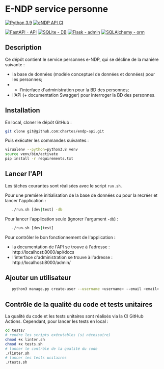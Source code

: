 # E-NDP service personne 
[![Python 3.9](https://img.shields.io/badge/python-3.9-blue.svg)](https://www.python.org/downloads/release/python-390/) [![eNDP API CI](https://github.com/chartes/endp-api/actions/workflows/CI-tests.yml/badge.svg?branch=master)](https://github.com/chartes/endp-api/actions/workflows/CI-tests.yml)

[![FastAPI - API](https://img.shields.io/static/v1?label=FastAPI&message=API&color=%232E303E&style=for-the-badge&logo=fastapi&logoColor=%23009485)](https://fastapi.tiangolo.com/)
[![SQLite - DB](https://img.shields.io/static/v1?label=SQLite&message=DB&color=%2374B8E4&style=for-the-badge&logo=sqlite&logoColor=white)](https://www.sqlite.org/index.html)
[![Flask - admin](https://img.shields.io/static/v1?label=Flask&message=admin&color=black&style=for-the-badge&logo=flask&logoColor=white)](https://flask-admin.readthedocs.io/en/latest/#)
[![SQLAlchemy -  orm](https://img.shields.io/badge/SQLAlchemy-_orm-red?style=for-the-badge)](https://www.sqlalchemy.org/)

## Description

Ce dépôt contient le service personnes e-NDP, qui se décline de la manière suivante :
- la base de données (modèle conceptuel de données et données) pour les personnes;
- - l'interface d'administration pour la BD des personnes;
- l'API (+ documentation Swagger) pour interroger la BD des personnes.

## Installation

En local, cloner le dépôt GitHub :

```bash
git clone git@github.com:chartes/endp-api.git
```

Puis exécuter les commandes suivantes :

```bash
virualenv --python=python3.8 venv
source venv/bin/activate
pip install -r requirements.txt
 ```

## Lancer l'API

Les tâches courantes sont réalisées avec le script `run.sh`.

Pour une première initialisation de la base de données ou pour la recréer et lancer l'application :

```bash
   ./run.sh [dev|test] -db
```

Pour lancer l'application seule (ignorer l'argument `-db`) :

```bash
   ./run.sh [dev|test]
```

Pour contrôler le bon fonctionnement de l'application :

- la documentation de l'API se trouve à l'adresse : http://localhost:8000/api/docs
- l'interface d'administration se trouve à l'adresse : http://localhost:8000/admin/

## Ajouter un utilisateur 

```bash
   python3 manage.py create-user --username <username> --email <email> --password <password>
```

## Contrôle de la qualité du code et tests unitaires

La qualité du code et les tests unitaires sont réalisés via la CI GitHub Actions.
Cependant, pour lancer les tests en local : 

```bash
cd tests/
# rendre les scripts exécutables (si nécessaire)
chmod +x linter.sh
chmod +x tests.sh
# lancer le contrôle de la qualité du code
./linter.sh
# lancer les tests unitaires
./tests.sh
```
